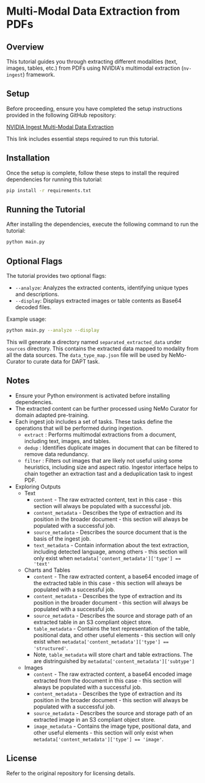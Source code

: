 # Multi-Modal Data Extraction from PDFs

## Overview
This tutorial guides you through extracting different modalities (text, images, tables, etc.) from PDFs using NVIDIA's multimodal extraction (`nv-ingest`) framework.

## Setup
Before proceeding, ensure you have completed the setup instructions provided in the following GitHub repository:

[NVIDIA Ingest Multi-Modal Data Extraction](https://github.com/NVIDIA/nv-ingest?tab=readme-ov-file#nvidia-ingest-multi-modal-data-extraction)

This link includes essential steps required to run this tutorial.

## Installation
Once the setup is complete, follow these steps to install the required dependencies for running this tutorial:

```sh
pip install -r requirements.txt
```

## Running the Tutorial
After installing the dependencies, execute the following command to run the tutorial:

```sh
python main.py
```

## Optional Flags
The tutorial provides two optional flags:

- `--analyze`: Analyzes the extracted contents, identifying unique types and descriptions.
- `--display`: Displays extracted images or table contents as Base64 decoded files.

Example usage:

```sh
python main.py --analyze --display
```

This will generate a directory named `separated_extracted_data` under `sources` directory. This contains the extracted data mapped to modality from all the data sources. The `data_type_map.json` file will be used by NeMo-Curator to curate data for DAPT task.

## Notes
- Ensure your Python environment is activated before installing dependencies.
- The extracted content can be further processed using NeMo Curator for domain adapted pre-training.
- Each ingest job includes a set of tasks. These tasks define the operations that will be performed during ingestion. 
    - `extract` : Performs multimodal extractions from a document, including text, images, and tables.
    - `dedup` : Identifies duplicate images in document that can be filtered to remove data redundancy.
    - `filter` : Filters out images that are likely not useful using some heuristics, including size and aspect ratio.
    Ingestor interface helps to chain together an extraction tast and a deduplication task to ingest PDF. 
- Exploring Outputs
    - Text
        - `content` - The raw extracted content, text in this case - this section will always be populated with a successful job.
        - `content_metadata` - Describes the type of extraction and its position in the broader document - this section will always be populated with a successful job.
        - `source_metadata` - Describes the source document that is the basis of the ingest job.
        - `text_metadata` - Contain information about the text extraction, including detected language, among others - this section will only exist when `metadata['content_metadata']['type'] == 'text'`
    - Charts and Tables
        - `content` - The raw extracted content, a base64 encoded image of the extracted table in this case - this section will always be populated with a successful job.
        - `content_metadata` - Describes the type of extraction and its position in the broader document - this section will always be populated with a successful job.
        - `source_metadata` - Describes the source and storage path of an extracted table in an S3 compliant object store.
        - `table_metadata` - Contains the text representation of the table, positional data, and other useful elements - this section will only exist when `metadata['content_metadata']['type'] == 'structured'`.
        - Note, `table_metadata` will store chart and table extractions. The are distringuished by `metadata['content_metadata']['subtype']`
    - Images
        - `content` - The raw extracted content, a base64 encoded image extracted from the document in this case - this section will always be populated with a successful job.
        - `content_metadata` - Describes the type of extraction and its position in the broader document - this section will always be populated with a successful job.
        - `source_metadata` - Describes the source and storage path of an extracted image in an S3 compliant object store.
        - `image_metadata` - Contains the image type, positional data, and other useful elements - this section will only exist when `metadata['content_metadata']['type'] == 'image'`.

## License
Refer to the original repository for licensing details.

